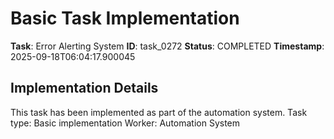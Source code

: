 # Basic Task Implementation

**Task**: Error Alerting System
**ID**: task_0272
**Status**: COMPLETED
**Timestamp**: 2025-09-18T06:04:17.900045

## Implementation Details

This task has been implemented as part of the automation system.
Task type: Basic implementation
Worker: Automation System
